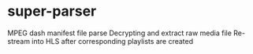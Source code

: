 # super-parser
MPEG dash manifest file parse
Decrypting and extract raw media file
Re-stream into HLS after corresponding playlists are created
